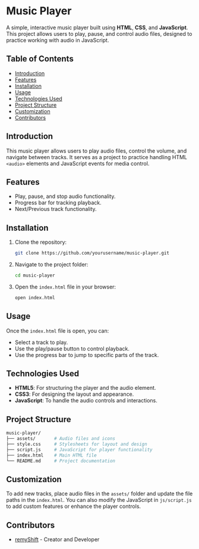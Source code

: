 # Music Player

A simple, interactive music player built using **HTML**, **CSS**, and **JavaScript**. This project allows users to play, pause, and control audio files, designed to practice working with audio in JavaScript.

## Table of Contents

- [Introduction](#introduction)
- [Features](#features)
- [Installation](#installation)
- [Usage](#usage)
- [Technologies Used](#technologies-used)
- [Project Structure](#project-structure)
- [Customization](#customization)
- [Contributors](#contributors)

## Introduction

This music player allows users to play audio files, control the volume, and navigate between tracks. It serves as a project to practice handling HTML `<audio>` elements and JavaScript events for media control.

## Features

- Play, pause, and stop audio functionality.
- Progress bar for tracking playback.
- Next/Previous track functionality.

## Installation

1. Clone the repository:

   ```bash
   git clone https://github.com/yourusername/music-player.git
   ```

2. Navigate to the project folder:

   ```bash
   cd music-player
   ```

3. Open the `index.html` file in your browser:

   ```bash
   open index.html
   ```

## Usage

Once the `index.html` file is open, you can:

- Select a track to play.
- Use the play/pause button to control playback.
- Use the progress bar to jump to specific parts of the track.

## Technologies Used

- **HTML5**: For structuring the player and the audio element.
- **CSS3**: For designing the layout and appearance.
- **JavaScript**: To handle the audio controls and interactions.

## Project Structure

```bash
music-player/
├── assets/       # Audio files and icons
├── style.css     # Stylesheets for layout and design
├── script.js     # JavaScript for player functionality
├── index.html    # Main HTML file
└── README.md     # Project documentation
```

## Customization

To add new tracks, place audio files in the `assets/` folder and update the file paths in the `index.html`. You can also modify the JavaScript in `js/script.js` to add custom features or enhance the player controls.

## Contributors

- [remyShift](https://github.com/remyShift) - Creator and Developer

